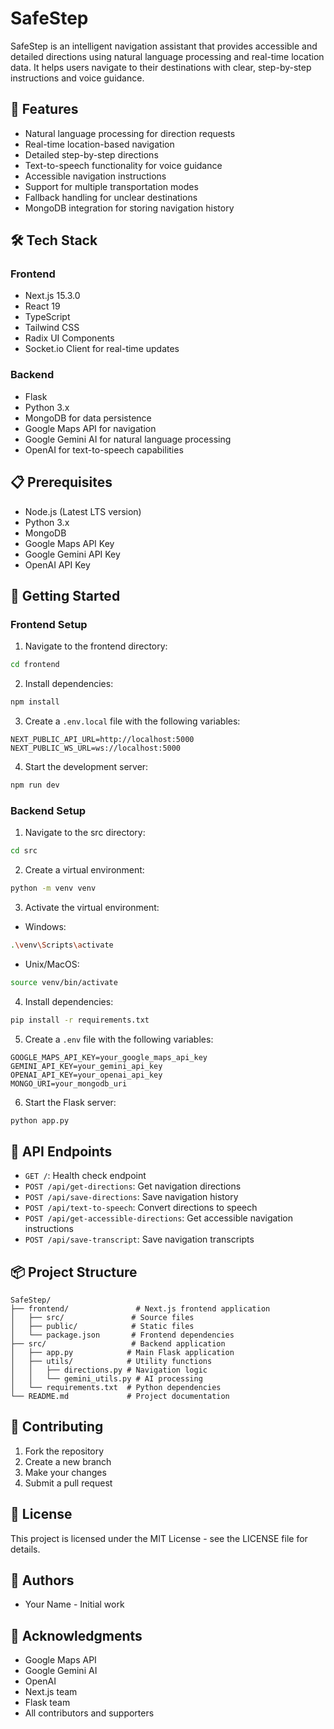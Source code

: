 # SafeStep

SafeStep is an intelligent navigation assistant that provides accessible and detailed directions using natural language processing and real-time location data. It helps users navigate to their destinations with clear, step-by-step instructions and voice guidance.

## 🚀 Features

- Natural language processing for direction requests
- Real-time location-based navigation
- Detailed step-by-step directions
- Text-to-speech functionality for voice guidance
- Accessible navigation instructions
- Support for multiple transportation modes
- Fallback handling for unclear destinations
- MongoDB integration for storing navigation history

## 🛠️ Tech Stack

### Frontend
- Next.js 15.3.0
- React 19
- TypeScript
- Tailwind CSS
- Radix UI Components
- Socket.io Client for real-time updates

### Backend
- Flask
- Python 3.x
- MongoDB for data persistence
- Google Maps API for navigation
- Google Gemini AI for natural language processing
- OpenAI for text-to-speech capabilities

## 📋 Prerequisites

- Node.js (Latest LTS version)
- Python 3.x
- MongoDB
- Google Maps API Key
- Google Gemini API Key
- OpenAI API Key

## 🚀 Getting Started

### Frontend Setup

1. Navigate to the frontend directory:
```bash
cd frontend
```

2. Install dependencies:
```bash
npm install
```

3. Create a `.env.local` file with the following variables:
```
NEXT_PUBLIC_API_URL=http://localhost:5000
NEXT_PUBLIC_WS_URL=ws://localhost:5000
```

4. Start the development server:
```bash
npm run dev
```

### Backend Setup

1. Navigate to the src directory:
```bash
cd src
```

2. Create a virtual environment:
```bash
python -m venv venv
```

3. Activate the virtual environment:
- Windows:
```bash
.\venv\Scripts\activate
```
- Unix/MacOS:
```bash
source venv/bin/activate
```

4. Install dependencies:
```bash
pip install -r requirements.txt
```

5. Create a `.env` file with the following variables:
```
GOOGLE_MAPS_API_KEY=your_google_maps_api_key
GEMINI_API_KEY=your_gemini_api_key
OPENAI_API_KEY=your_openai_api_key
MONGO_URI=your_mongodb_uri
```

6. Start the Flask server:
```bash
python app.py
```

## 🔧 API Endpoints

- `GET /`: Health check endpoint
- `POST /api/get-directions`: Get navigation directions
- `POST /api/save-directions`: Save navigation history
- `POST /api/text-to-speech`: Convert directions to speech
- `POST /api/get-accessible-directions`: Get accessible navigation instructions
- `POST /api/save-transcript`: Save navigation transcripts

## 📦 Project Structure

```
SafeStep/
├── frontend/               # Next.js frontend application
│   ├── src/               # Source files
│   ├── public/            # Static files
│   └── package.json       # Frontend dependencies
├── src/                   # Backend application
│   ├── app.py            # Main Flask application
│   ├── utils/            # Utility functions
│   │   ├── directions.py # Navigation logic
│   │   └── gemini_utils.py # AI processing
│   └── requirements.txt  # Python dependencies
└── README.md             # Project documentation
```

## 🤝 Contributing

1. Fork the repository
2. Create a new branch
3. Make your changes
4. Submit a pull request

## 📝 License

This project is licensed under the MIT License - see the LICENSE file for details.

## 👥 Authors

- Your Name - Initial work

## 🙏 Acknowledgments

- Google Maps API
- Google Gemini AI
- OpenAI
- Next.js team
- Flask team
- All contributors and supporters